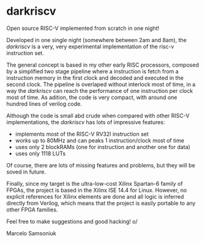 # darkriscv
Open source RISC-V implemented from scratch in one night!

Developed in one single night (somewhere between 2am and 8am), the *darkriscv* 
is a very, very experimental implementation of the risc-v instruction set. 

The general concept is based in my other early RISC processors, composed by a 
simplified two stage pipeline where a instruction is fetch from a instruction memory
in the first clock and decoded and executed in the second clock. The pipeline is
overlaped without interlock most of time, in a way the *darkriscv* can reach the
performance of one instruction per clock most of time. As adition, the code is 
very compact, with around one hundred lines of verilog code.

Although the code is small abd crude when compared with other RISC-V implementations, 
the *darkriscv* has lots of impressive features:

- implements most of the RISC-V RV32I instruction set
- works up to 80MHz and can peaks 1 instruction/clock most of time
- uses only 2 blockRAMs (one for instruction and another one for data)
- uses only 1118 LUTs

Of course, there are lots of missing features and problems, but they will be soved in future.

Finally, since my target is the ultra-low-cost Xilinx Spartan-6 family of FPGAs, the project 
is based in the Xilinx ISE 14.4 for Linux. However, no explicit references for Xilinx
elements are done and all logic is inferred directly from Verilog, which means
that the project is easily portable to any other FPGA families.

Feel free to make suggestions and good hacking! o/

Marcelo Samsoniuk
